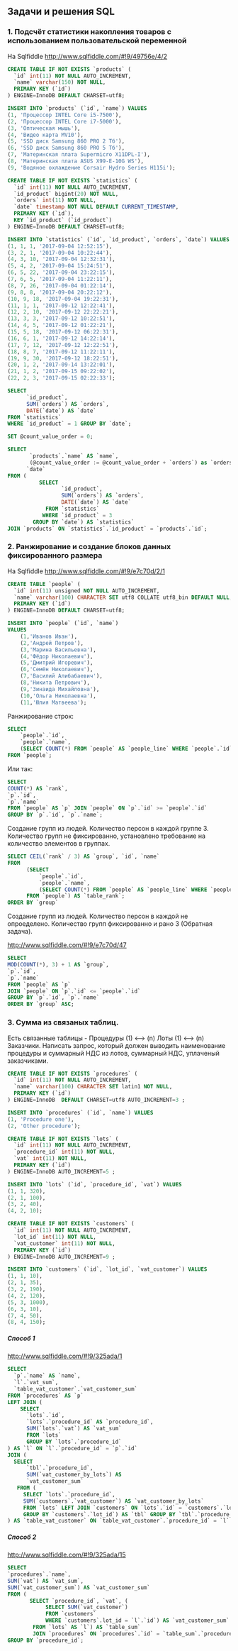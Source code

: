 ## Задачи и решения SQL

### 1. Подсчёт статистики накопления товаров с использованием пользовательской переменной  

На Sqlfiddle http://www.sqlfiddle.com/#!9/49756e/4/2

```sql
CREATE TABLE IF NOT EXISTS `products` (
  `id` int(11) NOT NULL AUTO_INCREMENT,
  `name` varchar(150) NOT NULL,
  PRIMARY KEY (`id`)
) ENGINE=InnoDB DEFAULT CHARSET=utf8;
```
```sql
INSERT INTO `products` (`id`, `name`) VALUES
(1, 'Процессор INTEL Core i5-7500'),
(2, 'Процессор INTEL Core i7-5000'),
(3, 'Оптическая мышь'),
(4, 'Видео карта MV10'),
(5, 'SSD диск Samsung 860 PRO 2 Тб'),
(6, 'SSD диск Samsung 860 PRO 5 Тб'),
(7, 'Материнская плата Supermicro X11DPL-I'),
(8, 'Материнская плата ASUS X99-E-10G WS'),
(9, 'Водяное охлаждение Corsair Hydro Series H115i');
```

```sql
CREATE TABLE IF NOT EXISTS `statistics` (
  `id` int(11) NOT NULL AUTO_INCREMENT,
  `id_product` bigint(20) NOT NULL,
  `orders` int(11) NOT NULL,
  `date` timestamp NOT NULL DEFAULT CURRENT_TIMESTAMP,
  PRIMARY KEY (`id`),
  KEY `id_product` (`id_product`)
) ENGINE=InnoDB DEFAULT CHARSET=utf8;
```

```sql
INSERT INTO `statistics` (`id`, `id_product`, `orders`, `date`) VALUES
(1, 1, 1, '2017-09-04 12:52:15'),
(3, 2, 1, '2017-09-04 10:22:44'),
(4, 3, 10, '2017-09-04 12:32:31'),
(5, 4, 2, '2017-09-04 15:24:51'),
(6, 5, 22, '2017-09-04 23:22:15'),
(7, 6, 5, '2017-09-04 11:22:11'),
(8, 7, 26, '2017-09-04 01:22:14'),
(9, 8, 8, '2017-09-04 20:22:12'),
(10, 9, 18, '2017-09-04 19:22:31'),
(11, 1, 1, '2017-09-12 12:22:41'),
(12, 2, 10, '2017-09-12 22:22:21'),
(13, 3, 3, '2017-09-12 10:22:51'),
(14, 4, 5, '2017-09-12 01:22:21'),
(15, 5, 18, '2017-09-12 06:22:31'),
(16, 6, 1, '2017-09-12 14:22:14'),
(17, 7, 12, '2017-09-12 12:22:51'),
(18, 8, 7, '2017-09-12 11:22:11'),
(19, 9, 30, '2017-09-12 18:22:51'),
(20, 1, 2, '2017-09-14 13:22:01'),
(21, 1, 2, '2017-09-15 09:22:02'),
(22, 2, 3, '2017-09-15 02:22:33');

```
```sql
SELECT 
      `id_product`, 
      SUM(`orders`) AS `orders`, 
      DATE(`date`) AS `date` 
FROM `statistics`
WHERE `id_product` = 1 GROUP BY `date`;
```

```sql
SET @count_value_order = 0;
```

```sql
SELECT 
       `products`.`name` AS `name`, 
       (@count_value_order := @count_value_order + `orders`) as `orders`, 
      `date` 
FROM (
          SELECT 
                 `id_product`, 
                 SUM(`orders`) AS `orders`, 
                 DATE(`date`) AS `date` 
            FROM `statistics` 
           WHERE `id_product` = 3
        GROUP BY `date`) AS `statistics` 
JOIN `products` ON `statistics`.`id_product` = `products`.`id`;
```

### 2. Ранжирование и создание блоков данных фиксированного размера

На Sqlfiddle http://www.sqlfiddle.com/#!9/e7c70d/2/1

```sql
CREATE TABLE `people` (
  `id` int(11) unsigned NOT NULL AUTO_INCREMENT,
  `name` varchar(100) CHARACTER SET utf8 COLLATE utf8_bin DEFAULT NULL,
  PRIMARY KEY (`id`)
) ENGINE=InnoDB DEFAULT CHARSET=utf8;
```

```sql
INSERT INTO `people` (`id`, `name`)
VALUES
	(1,'Иванов Иван'),
	(2,'Андрей Петров'),
	(3,'Марина Васильевна'),
	(4,'Фёдор Николаевич'),
	(5,'Дмитрий Игоревич'),
	(6,'Семён Николаевич'),
	(7,'Василий Алибабаевич'),
	(8,'Никита Петрович'),
	(9,'Зинаида Михайловна'),
	(10,'Ольга Николаевна'),
	(11,'Юлия Матвеева');
```

Ранжирование строк:

```sql
SELECT 
	`people`.`id`, 
	`people`.`name`, 
	(SELECT COUNT(*) FROM `people` AS `people_line` WHERE `people`.`id` > `people_line`.`id`) + 1 AS `rank` 
FROM `people`;
```

Или так:

```sql
SELECT 
COUNT(*) AS `rank`,
`p`.`id`,
`p`.`name`
FROM `people` AS `p` JOIN `people` ON `p`.`id` >= `people`.`id`
GROUP BY `p`.`id`, `p`.`name`;
```

Создание групп из людей. Количество персон в каждой группе 3. Количество групп не фиксированно, установлено требование 
на количество элементов в группах. 

```sql
SELECT CEIL(`rank` / 3) AS `group`, `id`, `name`
FROM 
      (SELECT 
          `people`.`id`, 
          `people`.`name`, 
          (SELECT COUNT(*) FROM `people` AS `people_line` WHERE `people`.`id` > `people_line`.`id`) + 1 AS `rank` 
      FROM `people`) AS `table_rank`;
ORDER BY `group`  
```

Создание групп из людей. Количество персон в каждой не опроеделено. Количество групп фиксированно и рано 3 (Обратная задача).

http://www.sqlfiddle.com/#!9/e7c70d/47

```sql
SELECT 
MOD(COUNT(*), 3) + 1 AS `group`,
`p`.`id`,
`p`.`name`
FROM `people` AS `p` 
JOIN `people` ON `p`.`id` <= `people`.`id`
GROUP BY `p`.`id`, `p`.`name`
ORDER BY `group` ASC;
```

### 3. Сумма из связаных таблиц. 
 
Есть связанные таблицы - Процедуры (1) <--> (n) Лоты (1) <--> (n) Заказчики. Написать запрос, который должен выводить наименование процедуры и суммарный 
НДС из лотов, суммарный НДС, уплаченый заказчиками. 

```sql
CREATE TABLE IF NOT EXISTS `procedures` (
  `id` int(11) NOT NULL AUTO_INCREMENT,
  `name` varchar(100) CHARACTER SET latin1 NOT NULL,
  PRIMARY KEY (`id`)
) ENGINE=InnoDB  DEFAULT CHARSET=utf8 AUTO_INCREMENT=3 ;
```

```sql
INSERT INTO `procedures` (`id`, `name`) VALUES
(1, 'Procedure one'),
(2, 'Other procedure');
```

```sql
CREATE TABLE IF NOT EXISTS `lots` (
  `id` int(11) NOT NULL AUTO_INCREMENT,
  `procedure_id` int(11) NOT NULL,
  `vat` int(11) NOT NULL,
  PRIMARY KEY (`id`)
) ENGINE=InnoDB AUTO_INCREMENT=5 ;
```

```sql
INSERT INTO `lots` (`id`, `procedure_id`, `vat`) VALUES
(1, 1, 320),
(2, 1, 100),
(3, 2, 40),
(4, 2, 10);
```

```sql
CREATE TABLE IF NOT EXISTS `customers` (
  `id` int(11) NOT NULL AUTO_INCREMENT,
  `lot_id` int(11) NOT NULL,
  `vat_customer` int(11) NOT NULL,
  PRIMARY KEY (`id`)
) ENGINE=InnoDB AUTO_INCREMENT=9 ;
```

```sql
INSERT INTO `customers` (`id`, `lot_id`, `vat_customer`) VALUES
(1, 1, 10),
(2, 1, 35),
(3, 2, 190),
(4, 2, 120),
(5, 3, 1000),
(6, 3, 10),
(7, 4, 50),
(8, 4, 150);
```

##### Способ 1

http://www.sqlfiddle.com/#!9/325ada/1

```sql
SELECT 
  `p`.`name` AS `name`, 
  `l`.`vat_sum`, 
  `table_vat_customer`.`vat_customer_sum`
FROM `procedures` AS `p` 
LEFT JOIN (
    SELECT 
      `lots`.`id`, 
      `lots`.`procedure_id` AS `procedure_id`,
      SUM(`lots`.`vat`) AS `vat_sum`
      FROM `lots` 
      GROUP BY `lots`.`procedure_id`
) AS `l` ON `l`.`procedure_id` = `p`.`id` 
JOIN (
  SELECT 
      `tbl`.`procedure_id`, 
      SUM(`vat_customer_by_lots`) AS 
      `vat_customer_sum` 
   FROM (
     SELECT `lots`.`procedure_id`, 
     SUM(`customers`.`vat_customer`) AS `vat_customer_by_lots` 
     FROM `lots` LEFT JOIN `customers` ON `lots`.`id` = `customers`.`lot_id` 
     GROUP BY `customers`.`lot_id`) AS `tbl` GROUP BY `tbl`.`procedure_id`
) AS `table_vat_customer` ON `table_vat_customer`.`procedure_id` = `l`.`procedure_id`
```

##### Способ 2

http://www.sqlfiddle.com/#!9/325ada/15

```sql
SELECT 
`procedures`.`name`,
SUM(`vat`) AS `vat_sum`,  
SUM(`vat_customer_sum`) AS `vat_customer_sum`
FROM (
       SELECT `procedure_id`, `vat`, (
            SELECT SUM(`vat_customer`) 
            FROM `customers` 
            WHERE `customers`.lot_id = `l`.`id`) AS `vat_customer_sum`
        FROM `lots` AS `l`) AS `table_sum`
        JOIN `procedures` ON `procedures`.`id` = `table_sum`.`procedure_id`
GROUP BY `procedure_id`;
```